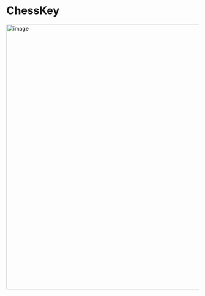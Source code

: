 # ChessKey

<img width="692" alt="image" src="https://user-images.githubusercontent.com/56609358/92190790-da74cb80-ee16-11ea-83ef-947c9ffece5f.png">

